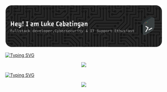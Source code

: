 ![Header](./CabzBanner.png)

<Div> 
 <a href="https://git.io/typing-svg"><img src="https://readme-typing-svg.demolab.com?font=Fira+Code&pause=1000&color=092DF7&width=435&lines=Connect+With+Me" alt="Typing SVG" />
 </a>
  <p align="center">
  <a href="https://skillicons.dev">
    <img src="https://skillicons.dev/icons?i=git,discord,gmail,linux,npm,notion,linkedin&theme=light&perline=7" />
  </a>
</p>
  </Div>
<Div> 
<a href="https://git.io/typing-svg"><img src="https://readme-typing-svg.demolab.com?font=Fira+Code&pause=1000&color=F71515&width=435&lines=Technology+Stack+%26+Tech+Tools" alt="Typing SVG" /></a>
<p align="center">
  <a href="https://skillicons.dev">
    <img src="https://skillicons.dev/icons?i=git,js,html,css,react,java,kotlin,nodejs,figma,arduino,discord,gmail,linux,npm,notion,vscode,linkedin,laravel,php,pycharm,py,vite,supabase,mysql,firebase,aws&theme=light&perline=7" />
  </a>
</p>
</Div>
